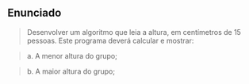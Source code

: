 ## Enunciado

> Desenvolver um algoritmo que leia a altura, em centímetros de 15 pessoas. Este programa deverá calcular e mostrar:

> a. A menor altura do grupo;

> b. A maior altura do grupo;